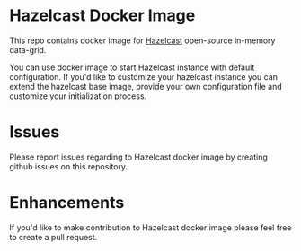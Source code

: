 # Hazelcast Docker Image

This repo contains docker image for [Hazelcast](http://hazelcast.org) open-source in-memory data-grid.

You can use docker image to start Hazelcast instance with default configuration. If you'd like to customize your  hazelcast instance you can extend the hazelcast base image, provide your own configuration file and customize your initialization process.

# Issues

Please report issues regarding to Hazelcast docker image by creating github issues on this repository.

# Enhancements

If you'd like to make contribution to Hazelcast docker image please feel free to create a pull request.
